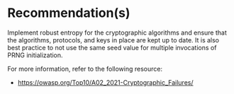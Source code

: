 # Recommendation(s)

Implement robust entropy for the cryptographic algorithms and ensure that the algorithms, protocols, and keys in place are kept up to date. It is also best practice to not use the same seed value for multiple invocations of PRNG initialization.

For more information, refer to the following resource:

- <https://owasp.org/Top10/A02_2021-Cryptographic_Failures/>
